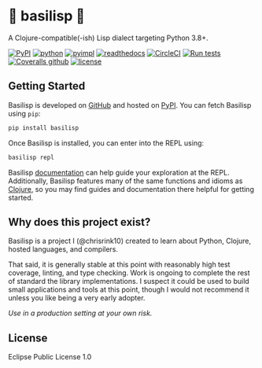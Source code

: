 # 🐍 basilisp 🐍

A Clojure-compatible(-ish) Lisp dialect targeting Python 3.8+.

[![PyPI](https://img.shields.io/pypi/v/basilisp.svg?style=flat-square)](https://pypi.org/project/basilisp/) [![python](https://img.shields.io/pypi/pyversions/basilisp.svg?style=flat-square)](https://pypi.org/project/basilisp/) [![pyimpl](https://img.shields.io/pypi/implementation/basilisp.svg?style=flat-square)](https://pypi.org/project/basilisp/) [![readthedocs](https://img.shields.io/readthedocs/basilisp.svg?style=flat-square)](https://basilisp.readthedocs.io/) [![CircleCI](	https://img.shields.io/circleci/project/github/basilisp-lang/basilisp/master.svg?style=flat-square)](https://circleci.com/gh/basilisp-lang/basilisp) [![Run tests](https://github.com/basilisp-lang/basilisp/actions/workflows/run-tests.yml/badge.svg?branch=main)](https://github.com/basilisp-lang/basilisp/actions/workflows/run-tests.yml) [![Coveralls github](https://img.shields.io/coveralls/github/basilisp-lang/basilisp.svg?style=flat-square)](https://coveralls.io/github/basilisp-lang/basilisp) [![license](https://img.shields.io/github/license/basilisp-lang/basilisp.svg?style=flat-square)](https://github.com/basilisp-lang/basilisp/blob/master/LICENSE)

## Getting Started

Basilisp is developed on [GitHub](https://github.com/basilisp-lang/basilisp) and
hosted on [PyPI](https://pypi.python.org/pypi/basilisp). You can fetch Basilisp
using `pip`:

```bash
pip install basilisp
```

Once Basilisp is installed, you can enter into the REPL using:

```bash
basilisp repl
```

Basilisp [documentation](https://basilisp.readthedocs.io) can help guide your
exploration at the REPL. Additionally, Basilisp features many of the same functions
and idioms as [Clojure](https://clojure.org/), so you may find guides and
documentation there helpful for getting started.

## Why does this project exist?

Basilisp is a project I (@chrisrink10) created to learn about Python, Clojure,
hosted  languages, and compilers.

That said, it is generally stable at this point with reasonably high test
coverage, linting, and type checking. Work is ongoing to complete the rest of
standard the library implementations. I suspect it could be used to build small
applications and tools at this point, though I would not recommend it unless you
like being a very early adopter.

_Use in a production setting at your own risk._

## License

Eclipse Public License 1.0
